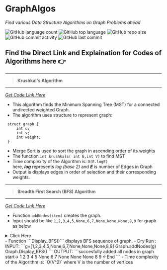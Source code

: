 # GraphAlgos
*Find various Data Structure Algorithms on Graph Problems ahead*  

![GitHub language count](https://img.shields.io/github/languages/count/NiviRocks/GraphAlgos?color=%2314dd93&label=Coding%20Languages)
![GitHub top language](https://img.shields.io/github/languages/top/NiviRocks/GraphAlgos?color=%23a01feb)
![GitHub repo size](https://img.shields.io/github/repo-size/NiviRocks/GraphAlgos?color=%23ebd31f)
![GitHub commit activity](https://img.shields.io/github/commit-activity/w/NiviRocks/GraphAlgos?color=%23eb3a1f)
![GitHub last commit](https://img.shields.io/github/last-commit/NiviRocks/GraphAlgos)

## Find the Direct Link and Explaination for Codes of Algorithms here 👉   
___
> **Krushkal's Algorithm**  
___
*[Get Code Link Here](https://github.com/NiviRocks/GraphAlgos/blob/main/Krushklals.c)*
 - This algorithm finds the Minimum Spanning Tree (MST) for a connected undirected weighted Graph. 
 - The algorithm uses structure to represent graph:
 ```
  struct graph {
      int u;
      int v;
      int weight;
  }
  ```
 - Merge Sort is used to sort the graph in ascending order of its weights
 - The function `int krushkals( int E,int V)` to find MST
 - Time complexity of the Algorithm is: `O(E.logE)`  
   here, ***log*** represents *log (base 2)* and ***E*** is number of Edges in Graph
 - Output is displays edges in order of selection and their corresponding weights.  
___
> **Breadth First Search (BFS) Algorithm**  
___
*[Get Code Link Here](https://github.com/NiviRocks/GraphAlgos/blob/main/BFS.py)*
 - Function ```addNodes(item)``` creates the graph. 
 - Input should be like ```1,2,3,4,5,None,6,7,None,None,None,8,9``` for graph as below
 <details><summary>Click Here</summary>  
    ![image](https://user-images.githubusercontent.com/96379756/169697741-4a6ff4b6-8734-48b0-8dc1-320245c40475.png)
 </details>
 - Function ```Display_BFS()``` displays BFS sequence of graph.
 - Dry Run :  
   INPUT: 
   ```g=[1,2,3,4,5,None,6,7,None,None,None,8,9]
   Graph.addNodes(g)
   Graph.Display_BFS()
   ```  
   OUTPUT:  
   ```succesfully added all nodes in graph
   start-> 1 2 3 4 5 None 6 7 None None None 8 9 <-End
   ```
 - Time complexity of the Algorithm is: `O(V^2)`  where V is the number of vertices
